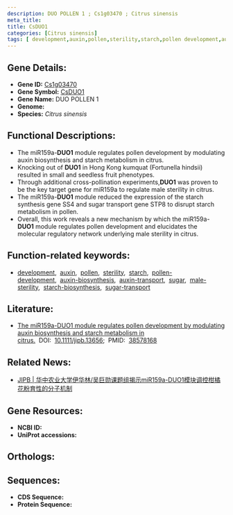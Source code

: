 ```yaml
---
description: DUO POLLEN 1 ; Cs1g03470 ; Citrus sinensis
meta_title:
title: CsDUO1
categories: [Citrus sinensis]
tags: [ development,auxin,pollen,sterility,starch,pollen development,auxin biosynthesis,auxin transport,sugar,male sterility,starch biosynthesis,sugar transport ]
---
```


## Gene Details:
- **Gene ID:** [Cs1g03470]()
- **Gene Symbol:** <u>CsDUO1</u>
- **Gene Name:** DUO POLLEN 1
- **Genome:** 
- **Species:** *Citrus sinensis*

## Functional Descriptions:
   - The miR159a-**DUO1** module regulates pollen development by modulating auxin biosynthesis and starch metabolism in citrus.
   - Knocking out of **DUO1** in Hong Kong kumquat (Fortunella hindsii) resulted in small and seedless fruit phenotypes.
   - Through additional cross-pollination experiments,**DUO1** was proven to be the key target gene for miR159a to regulate male sterility in citrus.
   - The miR159a-**DUO1** module reduced the expression of the starch synthesis gene SS4 and sugar transport gene STP8 to disrupt starch metabolism in pollen.
   - Overall, this work reveals a new mechanism by which the miR159a-**DUO1** module regulates pollen development and elucidates the molecular regulatory network underlying male sterility in citrus.

## Function-related keywords:
   - [development](/tags/development/),&nbsp;&nbsp;[auxin](/tags/auxin/),&nbsp;&nbsp;[pollen](/tags/pollen/),&nbsp;&nbsp;[sterility](/tags/sterility/),&nbsp;&nbsp;[starch](/tags/starch/),&nbsp;&nbsp;[pollen-development](/tags/pollen-development/),&nbsp;&nbsp;[auxin-biosynthesis](/tags/auxin-biosynthesis/),&nbsp;&nbsp;[auxin-transport](/tags/auxin-transport/),&nbsp;&nbsp;[sugar](/tags/sugar/),&nbsp;&nbsp;[male-sterility](/tags/male-sterility/),&nbsp;&nbsp;[starch-biosynthesis](/tags/starch-biosynthesis/),&nbsp;&nbsp;[sugar-transport](/tags/sugar-transport/)

## Literature:
   - [The miR159a-DUO1 module regulates pollen development by modulating auxin biosynthesis and starch metabolism in citrus.](https://www.doi.org/10.1111/jipb.13656)&nbsp;&nbsp;DOI:&nbsp;&nbsp;[10.1111/jipb.13656](https://www.doi.org/10.1111/jipb.13656);&nbsp;&nbsp;PMID:&nbsp;&nbsp;[38578168](https://pubmed.ncbi.nlm.nih.gov/38578168/)

## Related News:
   - [JIPB | 华中农业大学伊华林/吴巨勋课题组揭示miR159a-DUO1模块调控柑橘花粉育性的分子机制](https://mp.weixin.qq.com/s?__biz=Mzg3MDEwNDEyMg==&mid=2247566130&idx=6&sn=b0c81d269221e8e41cac991364ec82dc&chksm=cf869acdb8096091cd4878a8da3623ca443c937239cfef396ec9f29d7ed208ecd21910867e33&scene=27#wechat_redirect)

## Gene Resources:
- **NCBI ID:**  [](https://www.ncbi.nlm.nih.gov/search/all/?term=)
- **UniProt accessions:**  [](https://www.uniprot.org/uniprotkb//entry)

## Orthologs:

## Sequences:
- **CDS Sequence:**
- **Protein Sequence:**
